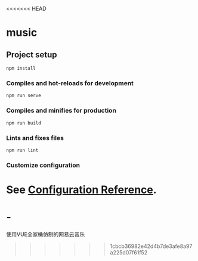 <<<<<<< HEAD
# music

## Project setup
```
npm install
```

### Compiles and hot-reloads for development
```
npm run serve
```

### Compiles and minifies for production
```
npm run build
```

### Lints and fixes files
```
npm run lint
```

### Customize configuration
See [Configuration Reference](https://cli.vuejs.org/config/).
=======
# -
使用VUE全家桶仿制的网易云音乐
>>>>>>> 1cbcb36982e42d4b7de3afe8a97a225d07f61f52
